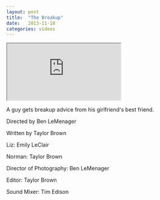 ```yaml
---
layout: post
title:  "The Breakup"
date:   2013-11-18
categories: videos
---
```


<div class="embed-responsive embed-responsive-16by9">
	<iframe class="embed-responsive-item" src="http://www.youtube.com/embed/eu-GFy3DidE?rel=0" allowfullscreen></iframe>
</div>

A guy gets breakup advice from his girlfriend's best friend.

Directed by Ben LeMenager

Written by Taylor Brown

Liz: Emily LeClair

Norman: Taylor Brown

Director of Photography: Ben LeMenager

Editor: Taylor Brown

Sound Mixer: Tim Edison
